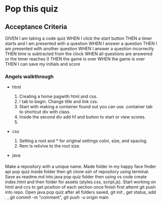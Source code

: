 # Pop this quiz

## Acceptance Criteria

GIVEN I am taking a code quiz WHEN I click the start button THEN a timer starts and I am presented with a question WHEN I answer a question THEN I am presented with another question WHEN I answer a question incorrectly THEN time is subtracted from the clock WHEN all questions are answered or the timer reaches 0 THEN the game is over WHEN the game is over THEN I can save my initials and score

### Angels walkthrough

* html
    1. Creating a home pagwith html and css.
    2. ! tab to begin. Change title and link css.
    3. Start with making a container found out you can use        .container tab to shortcut div with class.
    4. Inside the second div add h1 and button to start or view scores.
    5. 

* css
    1. Setting a root and * for original settings color, size, and spacing.
    2. Rem is relivive to the root size. 

* java

####

Make a repository with a unique name.
Made folder in my happy face finder api pop quiz inside folder then git clone ssh of repository using terminal.
Save as readme.md into java pop quiz folder then using vs code create index.html and then folder for assets (styles.css, script.js).
Start working on html and ccs to get position of each section once finish first attemt git push into repo.
Open java pop quiz after all folders saved, git init , get status, add . , git commit -m "comment", git push -u origin main